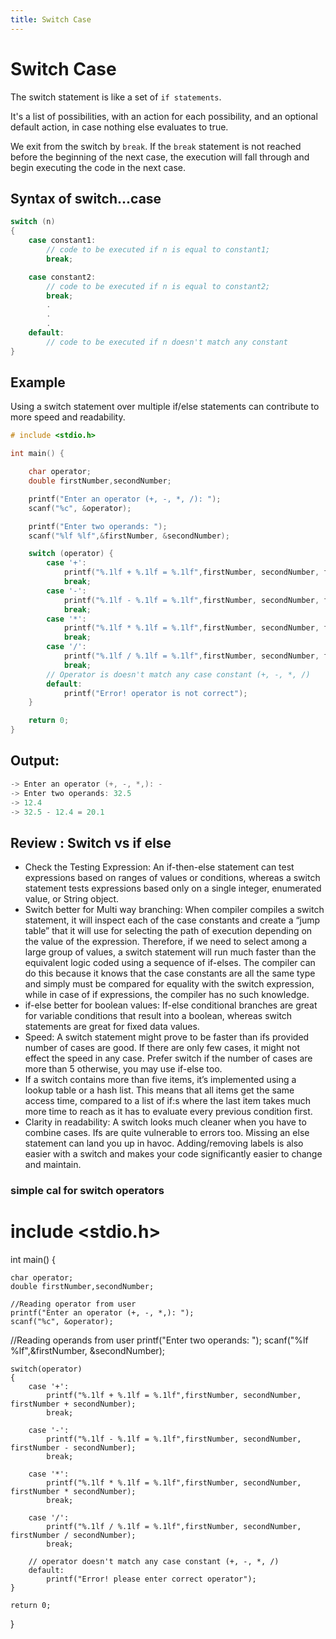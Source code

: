 ```yaml
---
title: Switch Case
---
```


# Switch Case

The switch statement is like a set of `if statements`.

It's a list of possibilities, with an action for each possibility, and an optional default action, in case nothing else evaluates to true.

We exit from the switch by `break`. If the `break` statement is not reached before the beginning of the next case, the execution will fall through and begin executing the code in the next case.

## Syntax of switch...case

```c
switch (n)
{
    case constant1:
        // code to be executed if n is equal to constant1;
        break;

    case constant2:
        // code to be executed if n is equal to constant2;
        break;
        .
        .
        .
    default:
        // code to be executed if n doesn't match any constant
}
```

## Example

Using a switch statement over multiple if/else statements can contribute to more speed and readability.

```c
# include <stdio.h>

int main() {

    char operator;
    double firstNumber,secondNumber;

    printf("Enter an operator (+, -, *, /): ");
    scanf("%c", &operator);

    printf("Enter two operands: ");
    scanf("%lf %lf",&firstNumber, &secondNumber);

    switch (operator) {
        case '+':
            printf("%.1lf + %.1lf = %.1lf",firstNumber, secondNumber, firstNumber+secondNumber);
            break;
        case '-':
            printf("%.1lf - %.1lf = %.1lf",firstNumber, secondNumber, firstNumber-secondNumber);
            break;
        case '*':
            printf("%.1lf * %.1lf = %.1lf",firstNumber, secondNumber, firstNumber*secondNumber);
            break;
        case '/':
            printf("%.1lf / %.1lf = %.1lf",firstNumber, secondNumber, firstNumber/firstNumber);
            break;
        // Operator is doesn't match any case constant (+, -, *, /)
        default:
            printf("Error! operator is not correct");
    }

    return 0;
}
```

## Output:
```c
-> Enter an operator (+, -, *,): -
-> Enter two operands: 32.5
-> 12.4
-> 32.5 - 12.4 = 20.1
```

## Review : Switch vs if else
* Check the Testing Expression: An if-then-else statement can test expressions based on ranges of values or conditions, whereas a switch statement tests expressions based only on a single integer, enumerated value, or String object.
* Switch better for Multi way branching: When compiler compiles a switch statement, it will inspect each of the case constants and create a “jump table” that it will use for selecting the path of execution depending on the value of the expression. Therefore, if we need to select among a large group of values, a switch statement will run much faster than the equivalent logic coded using a sequence of if-elses. The compiler can do this because it knows that the case constants are all the same type and simply must be compared for equality with the switch expression, while in case of if expressions, the compiler has no such knowledge.
* if-else better for boolean values: If-else conditional branches are great for variable conditions that result into a boolean, whereas switch statements are great for fixed data values.
* Speed: A switch statement might prove to be faster than ifs provided number of cases are good. If there are only few cases, it might not effect the speed in any case. Prefer switch if the number of cases are more than 5 otherwise, you may use if-else too.
* If a switch contains more than five items, it’s implemented using a lookup table or a hash list. This means that all items get the same access time, compared to a list of if:s where the last item takes much more time to reach as it has to evaluate every previous condition first.
* Clarity in readability: A switch looks much cleaner when you have to combine cases. Ifs  are quite vulnerable to errors too. Missing an else statement can land you up in havoc. Adding/removing labels is also easier with a switch and makes your code significantly easier to change and maintain.













### simple cal for switch operators



# include <stdio.h>

int main() {

    char operator;
    double firstNumber,secondNumber;

    //Reading operator from user
    printf("Enter an operator (+, -, *,): ");
    scanf("%c", &operator);

   //Reading operands from user
    printf("Enter two operands: ");
    scanf("%lf %lf",&firstNumber, &secondNumber);

    switch(operator)
    {
        case '+':
            printf("%.1lf + %.1lf = %.1lf",firstNumber, secondNumber, firstNumber + secondNumber);
            break;

        case '-':
            printf("%.1lf - %.1lf = %.1lf",firstNumber, secondNumber, firstNumber - secondNumber);
            break;

        case '*':
            printf("%.1lf * %.1lf = %.1lf",firstNumber, secondNumber, firstNumber * secondNumber);
            break;

        case '/':
            printf("%.1lf / %.1lf = %.1lf",firstNumber, secondNumber, firstNumber / secondNumber);
            break;

        // operator doesn't match any case constant (+, -, *, /)
        default:
            printf("Error! please enter correct operator");
    }

    return 0;
}



